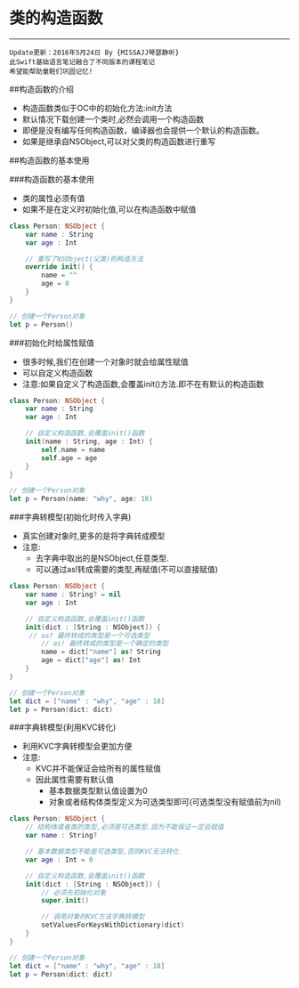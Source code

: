 # 类的构造函数
---
```objc
Update更新：2016年5月24日 By {MISSAJJ琴瑟静听}
此Swift基础语言笔记融合了不同版本的课程笔记
希望能帮助童鞋们巩固记忆!
```
##构造函数的介绍

- 构造函数类似于OC中的初始化方法:init方法
- 默认情况下载创建一个类时,必然会调用一个构造函数
- 即便是没有编写任何构造函数，编译器也会提供一个默认的构造函数。
- 如果是继承自NSObject,可以对父类的构造函数进行重写


##构造函数的基本使用

###构造函数的基本使用

- 类的属性必须有值
- 如果不是在定义时初始化值,可以在构造函数中赋值

```swift
class Person: NSObject {
    var name : String
    var age : Int

    // 重写了NSObject(父类)的构造方法
    override init() {
        name = ""
        age = 0
    }
}

// 创建一个Person对象
let p = Person()
```

###初始化时给属性赋值

- 很多时候,我们在创建一个对象时就会给属性赋值
- 可以自定义构造函数
- 注意:如果自定义了构造函数,会覆盖init()方法.即不在有默认的构造函数

```swift
class Person: NSObject {
    var name : String
    var age : Int

    // 自定义构造函数,会覆盖init()函数
    init(name : String, age : Int) {
        self.name = name
        self.age = age
    }
}

// 创建一个Person对象
let p = Person(name: "why", age: 18)
```

###字典转模型(初始化时传入字典)

- 真实创建对象时,更多的是将字典转成模型
- 注意:
  - 去字典中取出的是NSObject,任意类型.
  - 可以通过as!转成需要的类型,再赋值(不可以直接赋值)

```swift
class Person: NSObject {
    var name : String? = nil
    var age : Int

    // 自定义构造函数,会覆盖init()函数
    init(dict : [String : NSObject]) {
     // as? 最终转成的类型是一个可选类型
        // as! 最终转成的类型是一个确定的类型
        name = dict["name"] as? String
        age = dict["age"] as! Int
    }
}

// 创建一个Person对象
let dict = ["name" : "why", "age" : 18]
let p = Person(dict: dict)
```

###字典转模型(利用KVC转化)

- 利用KVC字典转模型会更加方便
- 注意:
  - KVC并不能保证会给所有的属性赋值
  - 因此属性需要有默认值
    - 基本数据类型默认值设置为0
    - 对象或者结构体类型定义为可选类型即可(可选类型没有赋值前为nil)

```swift
class Person: NSObject {
    // 结构体或者类的类型,必须是可选类型.因为不能保证一定会赋值
    var name : String?

    // 基本数据类型不能是可选类型,否则KVC无法转化
    var age : Int = 0

    // 自定义构造函数,会覆盖init()函数
    init(dict : [String : NSObject]) {
        // 必须先初始化对象
        super.init()

        // 调用对象的KVC方法字典转模型
        setValuesForKeysWithDictionary(dict)
    }
}

// 创建一个Person对象
let dict = ["name" : "why", "age" : 18]
let p = Person(dict: dict)
```
